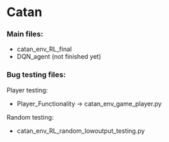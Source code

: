 # Catan
### Main files: 
- catan_env_RL_final
- DQN_agent (not finished yet)

### Bug testing files:

  Player testing:
  - Player_Functionality -> catan_env_game_player.py
  
  Random testing:
  - catan_env_RL_random_lowoutput_testing.py
  


